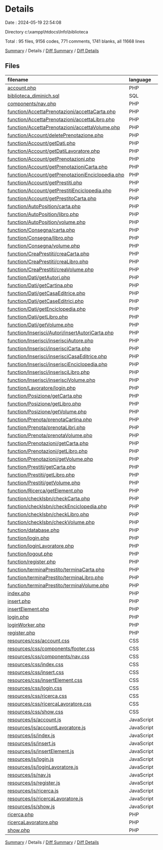 # Details

Date : 2024-05-19 22:54:08

Directory c:\\xampp\\htdocs\\Info\\biblioteca

Total : 95 files,  9156 codes, 771 comments, 1741 blanks, all 11668 lines

[Summary](results.md) / Details / [Diff Summary](diff.md) / [Diff Details](diff-details.md)

## Files
| filename | language | code | comment | blank | total |
| :--- | :--- | ---: | ---: | ---: | ---: |
| [account.php](/account.php) | PHP | 41 | 0 | 7 | 48 |
| [biblioteca_diminich.sql](/biblioteca_diminich.sql) | SQL | 562 | 357 | 187 | 1,106 |
| [components/nav.php](/components/nav.php) | PHP | 45 | 0 | 9 | 54 |
| [function/AccettaPrenotazioni/accettaCarta.php](/function/AccettaPrenotazioni/accettaCarta.php) | PHP | 56 | 3 | 11 | 70 |
| [function/AccettaPrenotazioni/accettaLibro.php](/function/AccettaPrenotazioni/accettaLibro.php) | PHP | 56 | 3 | 11 | 70 |
| [function/AccettaPrenotazioni/accettaVolume.php](/function/AccettaPrenotazioni/accettaVolume.php) | PHP | 56 | 3 | 11 | 70 |
| [function/Account/deletePrenotazione.php](/function/Account/deletePrenotazione.php) | PHP | 68 | 4 | 9 | 81 |
| [function/Account/getDati.php](/function/Account/getDati.php) | PHP | 65 | 4 | 11 | 80 |
| [function/Account/getDatiLavoratore.php](/function/Account/getDatiLavoratore.php) | PHP | 64 | 4 | 11 | 79 |
| [function/Account/getPrenotazioni.php](/function/Account/getPrenotazioni.php) | PHP | 71 | 3 | 11 | 85 |
| [function/Account/getPrenotazioniCarta.php](/function/Account/getPrenotazioniCarta.php) | PHP | 80 | 4 | 12 | 96 |
| [function/Account/getPrenotazioniEnciclopedia.php](/function/Account/getPrenotazioniEnciclopedia.php) | PHP | 87 | 4 | 13 | 104 |
| [function/Account/getPrestiti.php](/function/Account/getPrestiti.php) | PHP | 71 | 4 | 11 | 86 |
| [function/Account/getPrestitiEnciclopedia.php](/function/Account/getPrestitiEnciclopedia.php) | PHP | 87 | 4 | 13 | 104 |
| [function/Account/getPrestitoCarta.php](/function/Account/getPrestitoCarta.php) | PHP | 79 | 4 | 12 | 95 |
| [function/AutoPosition/carta.php](/function/AutoPosition/carta.php) | PHP | 132 | 13 | 27 | 172 |
| [function/AutoPosition/libro.php](/function/AutoPosition/libro.php) | PHP | 132 | 13 | 27 | 172 |
| [function/AutoPosition/volume.php](/function/AutoPosition/volume.php) | PHP | 132 | 6 | 27 | 165 |
| [function/Consegna/carta.php](/function/Consegna/carta.php) | PHP | 58 | 3 | 13 | 74 |
| [function/Consegna/libro.php](/function/Consegna/libro.php) | PHP | 58 | 3 | 13 | 74 |
| [function/Consegna/volume.php](/function/Consegna/volume.php) | PHP | 58 | 3 | 13 | 74 |
| [function/CreaPrestiti/creaCarta.php](/function/CreaPrestiti/creaCarta.php) | PHP | 58 | 4 | 12 | 74 |
| [function/CreaPrestiti/creaLibro.php](/function/CreaPrestiti/creaLibro.php) | PHP | 58 | 4 | 12 | 74 |
| [function/CreaPrestiti/creaVolume.php](/function/CreaPrestiti/creaVolume.php) | PHP | 56 | 4 | 12 | 72 |
| [function/Dati/getAutori.php](/function/Dati/getAutori.php) | PHP | 52 | 1 | 11 | 64 |
| [function/Dati/getCartina.php](/function/Dati/getCartina.php) | PHP | 91 | 3 | 11 | 105 |
| [function/Dati/getCasaEditrice.php](/function/Dati/getCasaEditrice.php) | PHP | 63 | 2 | 11 | 76 |
| [function/Dati/getCaseEditrici.php](/function/Dati/getCaseEditrici.php) | PHP | 51 | 1 | 11 | 63 |
| [function/Dati/getEnciclopedia.php](/function/Dati/getEnciclopedia.php) | PHP | 100 | 2 | 13 | 115 |
| [function/Dati/getLibro.php](/function/Dati/getLibro.php) | PHP | 73 | 2 | 13 | 88 |
| [function/Dati/getVolume.php](/function/Dati/getVolume.php) | PHP | 66 | 2 | 13 | 81 |
| [function/Inserisci/Autori/insertAutoriCarta.php](/function/Inserisci/Autori/insertAutoriCarta.php) | PHP | 57 | 11 | 14 | 82 |
| [function/Inserisci/inserisciAutore.php](/function/Inserisci/inserisciAutore.php) | PHP | 53 | 0 | 13 | 66 |
| [function/Inserisci/inserisciCarta.php](/function/Inserisci/inserisciCarta.php) | PHP | 69 | 5 | 12 | 86 |
| [function/Inserisci/inserisciCasaEditrice.php](/function/Inserisci/inserisciCasaEditrice.php) | PHP | 51 | 0 | 12 | 63 |
| [function/Inserisci/inserisciEnciclopedia.php](/function/Inserisci/inserisciEnciclopedia.php) | PHP | 69 | 5 | 12 | 86 |
| [function/Inserisci/inserisciLibro.php](/function/Inserisci/inserisciLibro.php) | PHP | 61 | 14 | 11 | 86 |
| [function/Inserisci/inserisciVolume.php](/function/Inserisci/inserisciVolume.php) | PHP | 65 | 5 | 12 | 82 |
| [function/Lavoratore/login.php](/function/Lavoratore/login.php) | PHP | 57 | 3 | 17 | 77 |
| [function/Posizione/getCarta.php](/function/Posizione/getCarta.php) | PHP | 75 | 4 | 12 | 91 |
| [function/Posizione/getLibro.php](/function/Posizione/getLibro.php) | PHP | 76 | 4 | 11 | 91 |
| [function/Posizione/getVolume.php](/function/Posizione/getVolume.php) | PHP | 74 | 4 | 13 | 91 |
| [function/Prenota/prenotaCartina.php](/function/Prenota/prenotaCartina.php) | PHP | 99 | 3 | 18 | 120 |
| [function/Prenota/prenotaLibri.php](/function/Prenota/prenotaLibri.php) | PHP | 99 | 3 | 18 | 120 |
| [function/Prenota/prenotaVolume.php](/function/Prenota/prenotaVolume.php) | PHP | 98 | 1 | 18 | 117 |
| [function/Prenotazioni/getCarta.php](/function/Prenotazioni/getCarta.php) | PHP | 77 | 4 | 13 | 94 |
| [function/Prenotazioni/getLibro.php](/function/Prenotazioni/getLibro.php) | PHP | 77 | 4 | 12 | 93 |
| [function/Prenotazioni/getVolume.php](/function/Prenotazioni/getVolume.php) | PHP | 76 | 4 | 13 | 93 |
| [function/Prestiti/getCarta.php](/function/Prestiti/getCarta.php) | PHP | 82 | 1 | 11 | 94 |
| [function/Prestiti/getLibro.php](/function/Prestiti/getLibro.php) | PHP | 82 | 1 | 13 | 96 |
| [function/Prestiti/getVolume.php](/function/Prestiti/getVolume.php) | PHP | 95 | 1 | 11 | 107 |
| [function/Ricerca/getElement.php](/function/Ricerca/getElement.php) | PHP | 208 | 1 | 15 | 224 |
| [function/checkIsbn/checkCarta.php](/function/checkIsbn/checkCarta.php) | PHP | 58 | 4 | 12 | 74 |
| [function/checkIsbn/checkEnciclopedia.php](/function/checkIsbn/checkEnciclopedia.php) | PHP | 58 | 4 | 12 | 74 |
| [function/checkIsbn/checkLibro.php](/function/checkIsbn/checkLibro.php) | PHP | 57 | 4 | 12 | 73 |
| [function/checkIsbn/checkVolume.php](/function/checkIsbn/checkVolume.php) | PHP | 58 | 4 | 12 | 74 |
| [function/database.php](/function/database.php) | PHP | 6 | 4 | 5 | 15 |
| [function/login.php](/function/login.php) | PHP | 63 | 3 | 18 | 84 |
| [function/loginLavoratore.php](/function/loginLavoratore.php) | PHP | 55 | 3 | 18 | 76 |
| [function/logout.php](/function/logout.php) | PHP | 5 | 0 | 1 | 6 |
| [function/register.php](/function/register.php) | PHP | 84 | 0 | 16 | 100 |
| [function/terminaPrestito/terminaCarta.php](/function/terminaPrestito/terminaCarta.php) | PHP | 59 | 4 | 11 | 74 |
| [function/terminaPrestito/terminaLibro.php](/function/terminaPrestito/terminaLibro.php) | PHP | 59 | 4 | 11 | 74 |
| [function/terminaPrestito/terminaVolume.php](/function/terminaPrestito/terminaVolume.php) | PHP | 59 | 4 | 11 | 74 |
| [index.php](/index.php) | PHP | 47 | 1 | 5 | 53 |
| [insert.php](/insert.php) | PHP | 27 | 0 | 4 | 31 |
| [insertElement.php](/insertElement.php) | PHP | 29 | 0 | 4 | 33 |
| [login.php](/login.php) | PHP | 61 | 0 | 6 | 67 |
| [loginWorker.php](/loginWorker.php) | PHP | 58 | 0 | 6 | 64 |
| [register.php](/register.php) | PHP | 53 | 0 | 5 | 58 |
| [resources/css/account.css](/resources/css/account.css) | CSS | 126 | 0 | 15 | 141 |
| [resources/css/components/footer.css](/resources/css/components/footer.css) | CSS | 26 | 0 | 3 | 29 |
| [resources/css/components/nav.css](/resources/css/components/nav.css) | CSS | 54 | 0 | 9 | 63 |
| [resources/css/index.css](/resources/css/index.css) | CSS | 124 | 1 | 15 | 140 |
| [resources/css/insert.css](/resources/css/insert.css) | CSS | 145 | 7 | 18 | 170 |
| [resources/css/insertElement.css](/resources/css/insertElement.css) | CSS | 75 | 0 | 10 | 85 |
| [resources/css/login.css](/resources/css/login.css) | CSS | 161 | 0 | 45 | 206 |
| [resources/css/ricerca.css](/resources/css/ricerca.css) | CSS | 110 | 3 | 16 | 129 |
| [resources/css/ricercaLavoratore.css](/resources/css/ricercaLavoratore.css) | CSS | 114 | 3 | 16 | 133 |
| [resources/css/show.css](/resources/css/show.css) | CSS | 93 | 2 | 11 | 106 |
| [resources/js/account.js](/resources/js/account.js) | JavaScript | 474 | 17 | 81 | 572 |
| [resources/js/accountLavoratore.js](/resources/js/accountLavoratore.js) | JavaScript | 65 | 5 | 11 | 81 |
| [resources/js/index.js](/resources/js/index.js) | JavaScript | 57 | 0 | 10 | 67 |
| [resources/js/insert.js](/resources/js/insert.js) | JavaScript | 227 | 11 | 55 | 293 |
| [resources/js/insertElement.js](/resources/js/insertElement.js) | JavaScript | 613 | 59 | 117 | 789 |
| [resources/js/login.js](/resources/js/login.js) | JavaScript | 64 | 0 | 12 | 76 |
| [resources/js/loginLavoratore.js](/resources/js/loginLavoratore.js) | JavaScript | 64 | 0 | 12 | 76 |
| [resources/js/nav.js](/resources/js/nav.js) | JavaScript | 31 | 0 | 8 | 39 |
| [resources/js/register.js](/resources/js/register.js) | JavaScript | 134 | 4 | 26 | 164 |
| [resources/js/ricerca.js](/resources/js/ricerca.js) | JavaScript | 305 | 47 | 71 | 423 |
| [resources/js/ricercaLavoratore.js](/resources/js/ricercaLavoratore.js) | JavaScript | 390 | 8 | 86 | 484 |
| [resources/js/show.js](/resources/js/show.js) | JavaScript | 271 | 20 | 47 | 338 |
| [ricerca.php](/ricerca.php) | PHP | 34 | 0 | 6 | 40 |
| [ricercaLavoratore.php](/ricercaLavoratore.php) | PHP | 29 | 0 | 4 | 33 |
| [show.php](/show.php) | PHP | 48 | 0 | 9 | 57 |

[Summary](results.md) / Details / [Diff Summary](diff.md) / [Diff Details](diff-details.md)